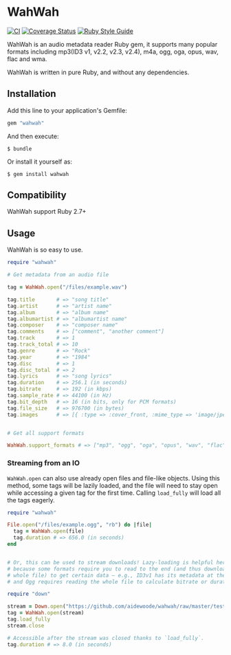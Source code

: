 # WahWah

[![CI](https://github.com/aidewoode/wahwah/actions/workflows/ci.yml/badge.svg)](https://github.com/aidewoode/wahwah/actions/workflows/ci.yml)
[![Coverage Status](https://coveralls.io/repos/github/aidewoode/wahwah/badge.svg?branch=master)](https://coveralls.io/github/aidewoode/wahwah?branch=master)
[![Ruby Style Guide](https://img.shields.io/badge/code_style-standard-brightgreen.svg)](https://github.com/testdouble/standard)

WahWah is an audio metadata reader Ruby gem, it supports many popular formats including mp3(ID3 v1, v2.2, v2.3, v2.4), m4a, ogg, oga, opus, wav, flac and wma.

WahWah is written in pure Ruby, and without any dependencies.

## Installation

Add this line to your application's Gemfile:

```ruby
gem "wahwah"
```

And then execute:

    $ bundle

Or install it yourself as:

    $ gem install wahwah


## Compatibility

WahWah support Ruby 2.7+

## Usage

WahWah is so easy to use.

```ruby
require "wahwah"

# Get metadata from an audio file

tag = WahWah.open("/files/example.wav")

tag.title       # => "song title"
tag.artist      # => "artist name"
tag.album       # => "album name"
tag.albumartist # => "albumartist name"
tag.composer    # => "composer name"
tag.comments    # => ["comment", "another comment"]
tag.track       # => 1
tag.track_total # => 10
tag.genre       # => "Rock"
tag.year        # => "1984"
tag.disc        # => 1
tag.disc_total  # => 2
tag.lyrics      # => "song lyrics"
tag.duration    # => 256.1 (in seconds)
tag.bitrate     # => 192 (in kbps)
tag.sample_rate # => 44100 (in Hz)
tag.bit_depth   # => 16 (in bits, only for PCM formats)
tag.file_size   # => 976700 (in bytes)
tag.images      # => [{ :type => :cover_front, :mime_type => 'image/jpeg', :data => 'image data binary string' }]


# Get all support formats

WahWah.support_formats # => ["mp3", "ogg", "oga", "opus", "wav", "flac", "wma", "m4a"]
```

### Streaming from an IO

`WahWah.open` can also use already open files and file-like objects. Using this method, some tags will be lazily loaded, and the file will need to stay open while accessing a given tag for the first time. Calling `load_fully` will load all the tags eagerly.

```ruby
require "wahwah"

File.open("/files/example.ogg", "rb") do |file|
  tag = WahWah.open(file)
  tag.duration # => 656.0 (in seconds)
end


# Or, this can be used to stream downloads! Lazy-loading is helpful here
# because some formats require you to read to the end (and thus download the
# whole file) to get certain data – e.g., ID3v1 has its metadata at the end,
# and Ogg requires reading the whole file to calculate bitrate or duration.

require "down"

stream = Down.open("https://github.com/aidewoode/wahwah/raw/master/test/files/vorbis_tag.ogg")
tag = WahWah.open(stream)
tag.load_fully
stream.close

# Accessible after the stream was closed thanks to `load_fully`.
tag.duration # => 8.0 (in seconds)
```
